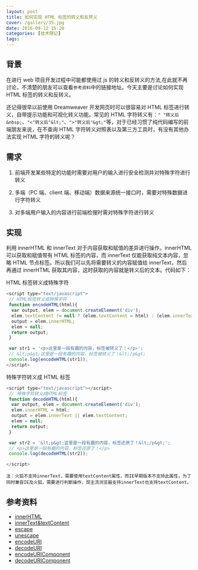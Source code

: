```yaml
---
layout: post
title: 如何实现 HTML 标签的转义和反转义
cover: /gallery/35.jpg
date: 2016-09-12 15:20
categories: [技术随记]
tags:
---
```


## 背景

在进行 web 项目开发过程中可能都使用过 js 的转义和反转义的方法,在此就不再讨论，不清楚的朋友可以查看`参考资料`中的链接地址。今天主要是讨论如何实现 HTML 标签的转义和反转义。

还记得很早以前使用 Dreamweaver 开发网页时可以很容易对 HTML 标签进行转义，自带提示功能和可视化转义功能。常见的 HTML 字符转义有：`" "转义后&nbsp;`、`"<"转义后"&lt;"`、`">"转义后"&gt;"`等，对于已经习惯了纯代码编写的前端朋友来说，在不查询 HTML 字符转义对照表以及第三方工具时，有没有其他办法实现 HTML 字符的转义呢？

## 需求

1. 前端开发某些特定的功能时需要对用户的输入进行安全检测并对特殊字符进行转义

2. 多端（PC 端、client 端、移动端）数据来源统一接口时，需要对特殊数据进行字符转义

3. 对多端用户输入的内容进行前端检搜时需对特殊字符进行转义

<!--more-->

## 实现

利用 innerHTML 和 innerText 对于内容获取和赋值的差异进行操作。innerHTML 可以获取和赋值带有 HTML 标签的内容，而 innerText 仅能获取纯文本内容，忽略 HTML 节点标签。所以我们可以先将需要转义的内容赋值给 innerText，然后再通过 innerHTML 获取其内容，这时获取的内容就是转义后的文本。代码如下：

HTML 标签转义成特殊字符

```js
<script type="text/javascript">
 // HTML标签转义成特殊字符
 function encodeHTML(html){
  var output, elem = document.createElement('div');
  elem.textContent != null ? (elem.textContent = html) : (elem.innerText = html);
  output = elem.innerHTML;
  elem = null;
  return output;
 }

 var str1 = '<p>这里是一段有趣的内容，标签被转义了！</p>';
 // &lt;p&gt;这里是一段有趣的内容，标签被转义了！&lt;/p&gt;
 console.log(encodeHTML(str1));
</script>
```

特殊字符转义成 HTML 标签

```js
<script type="text/javascript"></script>
 // 特殊字符转义成HTML标签
 function decodeHTML(html){
  var output, elem = document.createElement('div');
  elem.innerHTML = html;
  output = elem.innerText || elem.textContent;
  elem = null;
  return output;
 }

 var str2 = '&lt;p&gt;这里是一段有趣的内容，标签还原了！&lt;/p&gt;';
 // <p>这里是一段有趣的内容，标签还原了！</p>
 console.log(decodeHTML(str2));

</script>
```

`注：火狐不支持innerText，需要使用textContent属性，而IE早期版本不支持此属性，为了同时兼容IE及火狐，需要进行判断操作，现主流浏览器支持innerText也支持textContent。`

## 参考资料

- [innerHTML](https://developer.mozilla.org/zh-CN/docs/Web/API/Element/innerHTML)
- [innerText&textContent](http://deuka54.blogspot.jp/2009/05/javascript-innertext-textcontent.html)
- [escape](http://www.w3school.com.cn/jsref/jsref_escape.asp)
- [unescape](http://www.w3school.com.cn/jsref/jsref_unescape.asp)
- [encodeURI](http://www.w3school.com.cn/jsref/jsref_encodeuri.asp)
- [decodeURI](http://www.w3school.com.cn/jsref/jsref_decodeuri.asp)
- [encodeURIComponent](http://www.w3school.com.cn/jsref/jsref_encodeURIComponent.asp)
- [decodeURIComponent](http://www.w3school.com.cn/jsref/jsref_decodeURIComponent.asp)
